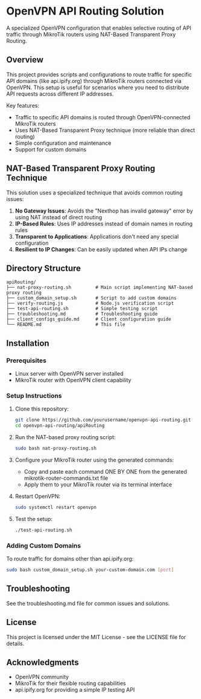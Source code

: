 # OpenVPN API Routing Solution

A specialized OpenVPN configuration that enables selective routing of API traffic through MikroTik routers using NAT-Based Transparent Proxy Routing.

## Overview

This project provides scripts and configurations to route traffic for specific API domains (like api.ipify.org) through MikroTik routers connected via OpenVPN. This setup is useful for scenarios where you need to distribute API requests across different IP addresses.

Key features:

- Traffic to specific API domains is routed through OpenVPN-connected MikroTik routers
- Uses NAT-Based Transparent Proxy technique (more reliable than direct routing)
- Simple configuration and maintenance
- Support for custom domains

## NAT-Based Transparent Proxy Routing Technique

This solution uses a specialized technique that avoids common routing issues:

1. **No Gateway Issues**: Avoids the "Nexthop has invalid gateway" error by using NAT instead of direct routing
2. **IP-Based Rules**: Uses IP addresses instead of domain names in routing rules
3. **Transparent to Applications**: Applications don't need any special configuration
4. **Resilient to IP Changes**: Can be easily updated when API IPs change

## Directory Structure

```
apiRouting/
├── nat-proxy-routing.sh         # Main script implementing NAT-based proxy routing
├── custom_domain_setup.sh       # Script to add custom domains
├── verify-routing.js            # Node.js verification script
├── test-api-routing.sh          # Simple testing script
├── troubleshooting.md           # Troubleshooting guide
├── client_configs_guide.md      # Client configuration guide
└── README.md                    # This file
```

## Installation

### Prerequisites

- Linux server with OpenVPN server installed
- MikroTik router with OpenVPN client capability

### Setup Instructions

1. Clone this repository:

   ```bash
   git clone https://github.com/yourusername/openvpn-api-routing.git
   cd openvpn-api-routing/apiRouting
   ```

2. Run the NAT-based proxy routing script:

   ```bash
   sudo bash nat-proxy-routing.sh
   ```

3. Configure your MikroTik router using the generated commands:

   - Copy and paste each command ONE BY ONE from the generated mikrotik-router-commands.txt file
   - Apply them to your MikroTik router via its terminal interface

4. Restart OpenVPN:

   ```bash
   sudo systemctl restart openvpn
   ```

5. Test the setup:
   ```bash
   ./test-api-routing.sh
   ```

### Adding Custom Domains

To route traffic for domains other than api.ipify.org:

```bash
sudo bash custom_domain_setup.sh your-custom-domain.com [port]
```

## Troubleshooting

See the troubleshooting.md file for common issues and solutions.

## License

This project is licensed under the MIT License - see the LICENSE file for details.

## Acknowledgments

- OpenVPN community
- MikroTik for their flexible routing capabilities
- api.ipify.org for providing a simple IP testing API
